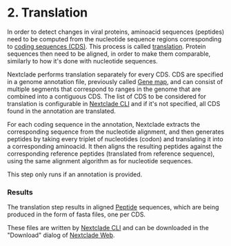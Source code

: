 # 2. Translation

In order to detect changes in viral proteins, aminoacid sequences (peptides) need to be computed from the nucleotide sequence regions corresponding to [coding sequences (CDS)](https://en.wikipedia.org/wiki/Coding_region). This process is called [translation](<https://en.wikipedia.org/wiki/Translation_(biology)>). Protein sequences then need to be aligned, in order to make them comparable, similarly to how it's done with nucleotide sequences.

Nextclade performs translation separately for every CDS. CDS are specified in a genome annotation file, previously called [Gene map](../terminology.html#gene-map), and can consist of multiple segments that correspond to ranges in the genome that are combined into a contiguous CDS. The list of CDS to be considered for translation is configurable in [Nextclade CLI](../nextclade-cli) and if it's not specified, all CDS found in the annotation are translated.

For each coding sequence in the annotation, Nextclade extracts the corresponding sequence from the nucleotide alignment, and then generates peptides by taking every triplet of nucleotides (codon) and translating it into a corresponding aminoacid. It then aligns the resulting peptides against the corresponding reference peptides (translated from reference sequence), using the same alignment algorithm as for nucleotide sequences.

This step only runs if an annotation is provided.

### Results

The translation step results in aligned [Peptide](../terminology.html#peptide) sequences, which are being produced in the form of fasta files, one per CDS.

These files are written by [Nextclade CLI](../nextclade-cli) and can be downloaded in the "Download" dialog of [Nextclade Web](../nextclade-web).
